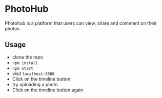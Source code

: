 # PhotoHub

Photohub is a platform that users can view, share and comment on their photos.

## Usage

- clone the repo
- `npm install`
- `npm start`
- visit `localhost:3000` 
- Click on the timeline button
- try uploading a photo
- Click on the timeline button again